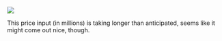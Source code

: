 ![](https://db-feed.s3.amazonaws.com/legacy/Screen_Shot_2016-09-22_at_12_04_44_PM-1474560369205.png)

This price input (in millions) is taking longer than anticipated, seems like it might come out nice, though.
